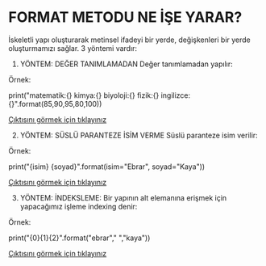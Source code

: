 # FORMAT METODU NE İŞE YARAR?
İskeletli yapı oluşturarak metinsel ifadeyi bir yerde, değişkenleri bir yerde oluşturmamızı sağlar.
3 yöntemi vardır:
1. YÖNTEM: DEĞER TANIMLAMADAN
Değer tanımlamadan yapılır:

Örnek:

print("matematik:{} kimya:{} biyoloji:{} fizik:{} ingilizce:{}".format(85,90,95,80,100))

<a href="https://github.com/ebrarrkaya/BUGUNUN-KONUSU/blob/9aaac90c72bf2bb28a1b42ce1b781f60f133fe76/ebr1.png">Çıktısını görmek için tıklayınız</a>

2. YÖNTEM: SÜSLÜ PARANTEZE İSİM VERME
Süslü paranteze isim verilir:

Örnek:

print("{isim} {soyad}".format(isim="Ebrar", soyad="Kaya"))

<a href="https://github.com/ebrarrkaya/BUGUNUN-KONUSU/blob/e22d810f46ab93110f39fd934c9a7c08a5ae1834/kkk.png">Çıktısını görmek için tıklayınız</a>

3. YÖNTEM: İNDEKSLEME:
Bir yapının alt elemanına erişmek için yapacağımız işleme indexing denir:

Örnek:

print("{0}{1}{2}".format("ebrar"," ","kaya"))

<a href="https://github.com/ebrarrkaya/BUGUNUN-KONUSU/blob/53eebb24c095d44f818f73ff436f0cb9c6df07b6/aaa.png">Çıktısını görmek için tıklayınız</a>
